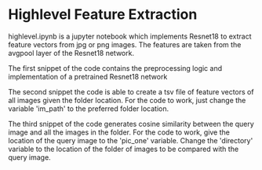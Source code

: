 # Highlevel Feature Extraction

highlevel.ipynb is a jupyter notebook which implements Resnet18 to extract feature vectors from jpg or png images. The features are taken from the avgpool layer of the Resnet18 network.

The first snippet of the code contains the preprocessing logic and implementation of a pretrained Resnet18 network 

The second snippet the code is able to create a tsv file of feature vectors of all images given the folder location. For the code to work, just change the variable 'im_path' to the preferred folder location.

The third snippet of the code generates cosine similarity between the query image and all the images in the folder. For the code to work, give the location of the query image to the 'pic_one' variable. Change the 'directory' variable to the location of the folder of images to be compared with the query image.
